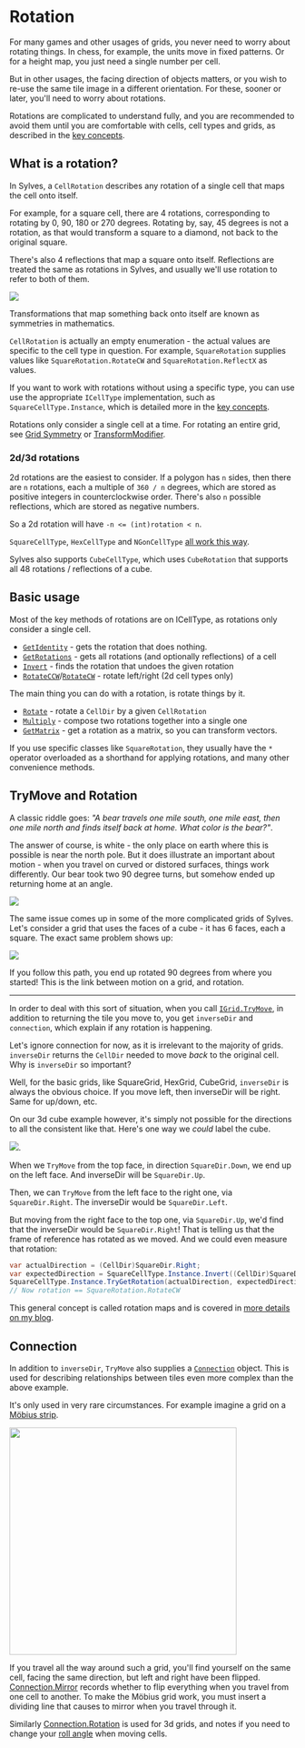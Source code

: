 # Rotation

For many games and other usages of grids, you never need to worry about rotating things. In chess, for example, the units move in fixed patterns. Or for a height map, you just need a single number per cell.

But in other usages, the facing direction of objects matters, or you wish to re-use the same tile image in a different orientation. For these, sooner or later, you'll need to worry about rotations.

Rotations are complicated to understand fully, and you are recommended to avoid them until you are comfortable with cells, cell types and grids, as described in the [key concepts](index.md).

## What is a rotation?

In Sylves, a `CellRotation` describes any rotation of a single cell that maps the cell onto itself.

For example, for a square cell, there are 4 rotations, corresponding to rotating by 0, 90, 180 or 270 degrees.
Rotating by, say, 45 degrees is not a rotation, as that would transform a square to a diamond, not back to the original square.

There's also 4 reflections that map a square onto itself. Reflections are treated the same as rotations in Sylves, and usually we'll use rotation to refer to both of them.

![](../../images/rotations_and_reflections.svg)

Transformations that map something back onto itself are known as symmetries in mathematics.

`CellRotation` is actually an empty enumeration - the actual values are specific to the cell type in question. For example, `SquareRotation` supplies values like `SquareRotation.RotateCW` and `SquareRotation.ReflectX` as values.

If you want to work with rotations without using a specific type, you can use use the appropriate `ICellType` implementation, such as `SquareCellType.Instance`, which is detailed more in the [key concepts](index.md#abstract-and-specific-types).

Rotations only consider a single cell at a time. For rotating an entire grid, see [Grid Symmetry](grid_symmetry.md) or [TransformModifier](xref:Sylves.TransformModifier).

### 2d/3d rotations

2d rotations are the easiest to consider. If a polygon has `n` sides, then there are `n` rotations, each a multiple of `360 / n` degrees, which are stored as positive integers in counterclockwise order.
There's also `n` possible reflections, which are stored as negative numbers.

So a 2d rotation will have `-n <= (int)rotation < n`.

`SquareCellType`, `HexCellType` and `NGonCellType` [all work this way](https://en.wikipedia.org/wiki/Dihedral_group).

Sylves also supports `CubeCellType`, which uses `CubeRotation` that supports all 48 rotations / reflections of a cube.

## Basic usage

Most of the key methods of rotations are on ICellType, as rotations only consider a single cell.

* [`GetIdentity`](xref:Sylves.ICellType.GetIdentity) - gets the rotation that does nothing.
* [`GetRotations`](xref:Sylves.ICellType.GetRotations(System.Boolean)) - gets all rotations (and optionally reflections) of a cell
* [`Invert`](xref:Sylves.ICellType.Invert(Sylves.CellRotation)) - finds the rotation that undoes the given rotation
* [`RotateCCW`](xref:Sylves.ICellType.RotateCCW)/[`RotateCW`](xref:Sylves.ICellType.RotateCW) - rotate left/right (2d cell types only)

The main thing you can do with a rotation, is rotate things by it.

* [`Rotate`](xref:Sylves.ICellType.Rotate(Sylves.CellDir,Sylves.CellRotation)) - rotate a `CellDir` by a given `CellRotation`
* [`Multiply`](xref:Sylves.ICellType.Multiply(Sylves.CellRotation,Sylves.CellRotation)) - compose two rotations together into a single one
* [`GetMatrix`](xref:Sylves.ICellType.GetMatrix(Sylves.CellRotation)) - get a rotation as a matrix, so you can transform vectors.

If you use specific classes like `SquareRotation`, they usually have the `*` operator overloaded as a shorthand for applying rotations, and many other convenience methods.

## TryMove and Rotation

A classic riddle goes: *"A bear travels one mile south, one mile east, then one mile north and finds itself back at home. What color is the bear?"*.

The answer of course, is white - the only place on earth where this is possible is near the north pole. But it does illustrate an important about motion - when you travel on curved or distored surfaces, things work differently. Our bear took two 90 degree turns, but somehow ended up returning home at an angle.

![](../../images/walk_sphere.svg)

The same issue comes up in some of the more complicated grids of Sylves. Let's consider a grid that uses the faces of a cube - it has 6 faces, each a square. The exact same problem shows up:

![](../../images/walk_cube.svg)

If you follow this path, you end up rotated 90 degrees from where you started! This is the link between motion on a grid, and rotation.

---

In order to deal with this sort of situation, when you call [`IGrid.TryMove`](xref:Sylves.IGrid.TryMove(Sylves.Cell,Sylves.CellDir,Sylves.Cell@,Sylves.CellDir@,Sylves.Connection@)), in addition to returning the tile you move to, you get `inverseDir` and `connection`, which explain if any rotation is happening.

Let's ignore connection for now, as it is irrelevant to the majority of grids. `inverseDir` returns the `CellDir` needed to move *back* to the original cell. Why is `inverseDir` so important?

Well, for the basic grids, like SquareGrid, HexGrid, CubeGrid, `inverseDir` is always the obvious choice. If you move left, then inverseDir will be right. Same for up/down, etc.

On our 3d cube example however, it's simply not possible for the directions to all the consistent like that. Here's one way we *could* label the cube.

![](../../images/cube_directions.svg).

When we `TryMove` from the top face, in direction `SquareDir.Down`, we end up on the left face. And inverseDir will be `SquareDir.Up`.

Then, we can `TryMove` from the left face to the right one, via `SquareDir.Right`. The inverseDir would be `SquareDir.Left`.

But moving from the right face to the top one, via `SquareDir.Up`, we'd find that the inverseDir would be `SquareDir.Right`! That is telling us that the frame of reference has rotated as we moved. And we could even measure that rotation:

```csharp
var actualDirection = (CellDir)SquareDir.Right;
var expectedDirection = SquareCellType.Instance.Invert((CellDir)SquareDir.Up).Value;
SquareCellType.Instance.TryGetRotation(actualDirection, expectedDirection, new Connection(), out var rotation);
// Now rotation == SquareRotation.RotateCW
```

This general concept is called rotation maps and is covered in [more details on my blog](https://www.boristhebrave.com/2022/07/31/rotation-graphs/).

## Connection

In addition to `inverseDir`, `TryMove` also supplies a [`Connection`](xref:Sylves.Connection) object. This is used for describing relationships between tiles even more complex than the above example.

It's only used in very rare circumstances. For example imagine a grid on a <a href="https://en.wikipedia.org/wiki/M%C3%B6bius_strip">Möbius strip</a>.

<img width="400px" src="../../images/grids/mobiussquare.png" />

If you travel all the way around such a grid, you'll find yourself on the same cell, facing the same direction, but left and right have been flipped. [Connection.Mirror](xref:Sylves.Connection.Mirror) records whether to flip everything when you travel from one cell to another. To make the Möbius grid work, you must insert a dividing line that causes to mirror when you travel through it.

Similarly [Connection.Rotation](xref:Sylves.Connection.Rotation) is used for 3d grids, and notes if you need to change your [roll angle](https://en.wikipedia.org/wiki/Degrees_of_freedom_(mechanics)) when moving cells.
